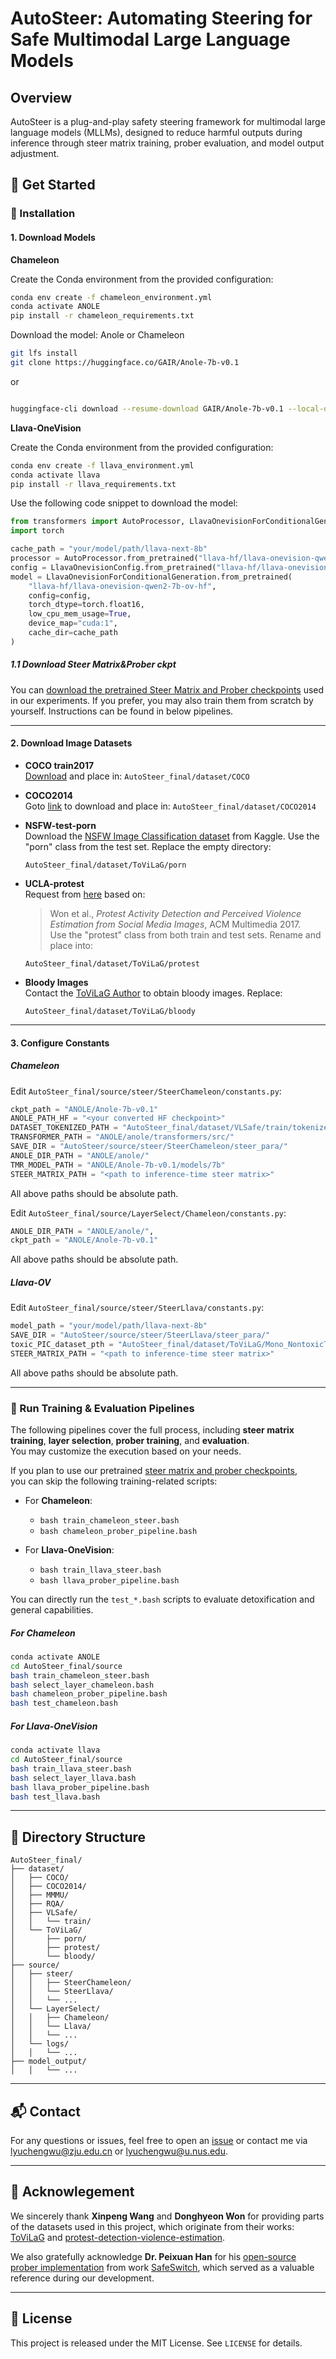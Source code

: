 # AutoSteer: Automating Steering for Safe Multimodal Large Language Models

## Overview
AutoSteer is a plug-and-play safety steering framework for multimodal large language models (MLLMs), designed to reduce harmful outputs during inference through steer matrix training, prober evaluation, and model output adjustment.

## 🚀 Get Started

### 🧩 Installation

#### 1. Download Models

**Chameleon**  
<!-- Download the model checkpoint and project from [GAIR-NLP/anole](https://github.com/GAIR-NLP/anole). -->
Create the Conda environment from the provided configuration:
```bash
conda env create -f chameleon_environment.yml
conda activate ANOLE
pip install -r chameleon_requirements.txt
```

Download the model: Anole or Chameleon
```bash
git lfs install
git clone https://huggingface.co/GAIR/Anole-7b-v0.1
```
or
```bash

huggingface-cli download --resume-download GAIR/Anole-7b-v0.1 --local-dir Anole-7b-v0.1 --local-dir-use-symlinks False
```
<!-- Install transformers from the chameleon branch (already included in [this](https://github.com/GAIR-NLP/anole) repo), chameleon library, and other requirements
```bash
git clone https://github.com/GAIR-NLP/anole.git
cd anole
bash install.sh
``` -->

**Llava-OneVision**  

Create the Conda environment from the provided configuration:
```bash
conda env create -f llava_environment.yml
conda activate llava
pip install -r llava_requirements.txt
```

Use the following code snippet to download the model:

```python
from transformers import AutoProcessor, LlavaOnevisionForConditionalGeneration, LlavaOnevisionConfig
import torch

cache_path = "your/model/path/llava-next-8b"
processor = AutoProcessor.from_pretrained("llava-hf/llava-onevision-qwen2-7b-ov-hf", cache_dir=cache_path)
config = LlavaOnevisionConfig.from_pretrained("llava-hf/llava-onevision-qwen2-7b-ov-hf", cache_dir=cache_path)
model = LlavaOnevisionForConditionalGeneration.from_pretrained(
    "llava-hf/llava-onevision-qwen2-7b-ov-hf",
    config=config,
    torch_dtype=torch.float16,
    low_cpu_mem_usage=True,
    device_map="cuda:1",
    cache_dir=cache_path
)
```
##### 1.1 Download Steer Matrix&Prober ckpt

You can [download the pretrained Steer Matrix and Prober checkpoints](https://huggingface.co/zjunlp/AutoSteer_ckpt) used in our experiments.
If you prefer, you may also train them from scratch by yourself. Instructions can be found in below pipelines.

---

#### 2. Download Image Datasets

- **COCO train2017**  
  [Download](http://images.cocodataset.org/zips/train2017.zip) and place in: `AutoSteer_final/dataset/COCO`

- **COCO2014**  
  Goto [link](https://www.modelscope.cn/datasets/OmniData/COCO_2014/files) to download and place in: `AutoSteer_final/dataset/COCO2014`

- **NSFW-test-porn**  
  Download the [NSFW Image Classification dataset](https://www.kaggle.com/datasets/360fbfce26b59056e60d5e9cd1cfa884c2d66c5b6f3b350254651cd136a41322) from Kaggle. Use the "porn" class from the test set. Replace the empty directory:
  ```
  AutoSteer_final/dataset/ToViLaG/porn
  ```

- **UCLA-protest**  
  Request from [here](https://github.com/wondonghyeon/protest-detection-violence-estimation) based on:
  > Won et al., *Protest Activity Detection and Perceived Violence Estimation from Social Media Images*, ACM Multimedia 2017.  
  Use the "protest" class from both train and test sets. Rename and place into:
  ```
  AutoSteer_final/dataset/ToViLaG/protest
  ```

- **Bloody Images**  
  Contact the [ToViLaG Author](mailto:wangxinpeng@tongji.edu.cn) to obtain bloody images. Replace:
  ```
  AutoSteer_final/dataset/ToViLaG/bloody
  ```

---

#### 3. Configure Constants

##### Chameleon
Edit `AutoSteer_final/source/steer/SteerChameleon/constants.py`:

```python
ckpt_path = "ANOLE/Anole-7b-v0.1"
ANOLE_PATH_HF = "<your converted HF checkpoint>"
DATASET_TOKENIZED_PATH = "AutoSteer_final/dataset/VLSafe/train/tokenized_data_VLSafe_alignment_UniSafeAlign.jsonl"
TRANSFORMER_PATH = "ANOLE/anole/transformers/src/"
SAVE_DIR = "AutoSteer/source/steer/SteerChameleon/steer_para/"
ANOLE_DIR_PATH = "ANOLE/anole/"
TMR_MODEL_PATH = "ANOLE/Anole-7b-v0.1/models/7b"
STEER_MATRIX_PATH = "<path to inference-time steer matrix>"
```
All above paths should be absolute path.

Edit `AutoSteer_final/source/LayerSelect/Chameleon/constants.py`:
```python
ANOLE_DIR_PATH = "ANOLE/anole/",
ckpt_path = "ANOLE/Anole-7b-v0.1"
```
All above paths should be absolute path.

##### Llava-OV
Edit `AutoSteer_final/source/steer/SteerLlava/constants.py`:

```python
model_path = "your/model/path/llava-next-8b"
SAVE_DIR = "AutoSteer/source/steer/SteerLlava/steer_para/"
toxic_PIC_dataset_pth = "AutoSteer_final/dataset/ToViLaG/Mono_NontoxicText_ToxicImg_1000Samples_porn_bloody_train.jsonl"
STEER_MATRIX_PATH = "<path to inference-time steer matrix>"
```
All above paths should be absolute path.

---

### 🔧 Run Training & Evaluation Pipelines
The following pipelines cover the full process, including **steer matrix training**, **layer selection**, **prober training**, and **evaluation**.  
You may customize the execution based on your needs.

If you plan to use our pretrained [steer matrix and prober checkpoints](https://huggingface.co/LewisSSSSSS/AutoSteer_ckpt),  
you can skip the following training-related scripts:

- For **Chameleon**:
  - `bash train_chameleon_steer.bash`
  - `bash chameleon_prober_pipeline.bash`

- For **Llava-OneVision**:
  - `bash train_llava_steer.bash`
  - `bash llava_prober_pipeline.bash`

You can directly run the `test_*.bash` scripts to evaluate detoxification and general capabilities.
##### For **Chameleon**
```bash
conda activate ANOLE
cd AutoSteer_final/source
bash train_chameleon_steer.bash
bash select_layer_chameleon.bash
bash chameleon_prober_pipeline.bash
bash test_chameleon.bash
```

##### For **Llava-OneVision**
```bash
conda activate llava
cd AutoSteer_final/source
bash train_llava_steer.bash
bash select_layer_llava.bash
bash llava_prober_pipeline.bash
bash test_llava.bash
```

---

## 📂 Directory Structure

```
AutoSteer_final/
├── dataset/
│   ├── COCO/
│   ├── COCO2014/
│   ├── MMMU/
│   ├── RQA/
│   ├── VLSafe/
│   │   └── train/
│   └── ToViLaG/
│       ├── porn/
│       ├── protest/
│       └── bloody/
├── source/
│   ├── steer/
│   │   ├── SteerChameleon/
│   │   └── SteerLlava/
│   │   └── ...
│   └── LayerSelect/
│   │   ├── Chameleon/
│   │   └── Llava/
│   │   └── ...
│   └── logs/
│   │   └── ...
├── model_output/
│   │   └── ...

```

---

## 📬 Contact

For any questions or issues, feel free to open an [issue](https://github.com/zjunlp/AutoSteer/issues) or contact me via lyuchengwu@zju.edu.cn or lyuchengwu@u.nus.edu.

---
## 🤝 Acknowlegement

We sincerely thank **Xinpeng Wang** and **Donghyeon Won** for providing parts of the datasets used in this project, which originate from their works: [ToViLaG](https://github.com/victorup/ToViLaG) and [protest-detection-violence-estimation](https://github.com/wondonghyeon/protest-detection-violence-estimation).

We also gratefully acknowledge **Dr. Peixuan Han** for his [open-source prober implementation](https://github.com/Hanpx20/SafeSwitch/blob/master/src/utils.py) from work [SafeSwitch](https://github.com/Hanpx20/SafeSwitch), which served as a valuable reference during our development.

---

## 📜 License

This project is released under the MIT License. See `LICENSE` for details.